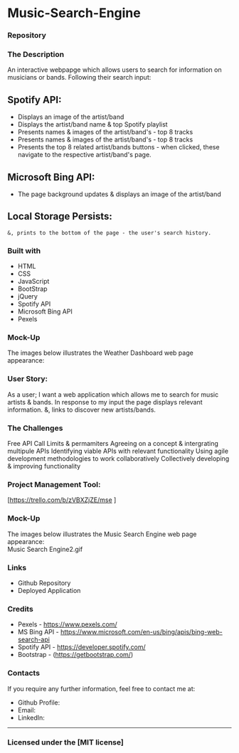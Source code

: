 # Music-Search-Engine

### Repository

### The Description 

An interactive webpapge which allows users to search for information on musicians or bands. 
Following their search input: 

## Spotify API:
 * Displays an image of the artist/band
 * Displays the artist/band name & top Spotify playlist
 * Presents names & images of the artist/band's - top 8 tracks 
 * Presents names & images of the artist/band's - top 8 tracks 
 * Presents the top 8 related artist/bands buttons - when clicked, these navigate to the respective artist/band's page.  
 
 
## Microsoft Bing API:  
 * The page background updates & displays an image of the artist/band
 
## Local Storage Persists: 
    &, prints to the bottom of the page - the user's search history. 
    
### Built with
* HTML
* CSS
* JavaScript
* BootStrap
* jQuery
* Spotify API 
* Microsoft Bing API 
* Pexels 

### Mock-Up

The images below illustrates the Weather Dashboard web page appearance: 


### User Story:  
As a user; 
I want a web application which allows me to search for music artists & bands. 
In response to my input the page displays relevant information. 
&, links to discover new artists/bands. 


### The Challenges 
Free API Call Limits & permamiters
Agreeing on a concept & intergrating multipule APIs
Identifying viable APIs with relevant functionality
Using agile development methodologies to work collaboratively
Collectively developing & improving functionality


### Project Management Tool: 
[https://trello.com/b/zVBXZjZE/mse ]

### Mock-Up

The images below illustrates the Music Search Engine web page appearance:    
Music Search Engine2.gif

### Links
* Github Repository 
* Deployed Application

### Credits
* Pexels - https://www.pexels.com/
* MS Bing API - https://www.microsoft.com/en-us/bing/apis/bing-web-search-api
* Spotify API - https://developer.spotify.com/
* Bootstrap - (https://getbootstrap.com/)

### Contacts

If you require any further information, feel free to contact me at:
 
* Github Profile:
* Email:
* LinkedIn: 

---
### Licensed under the [MIT license]
